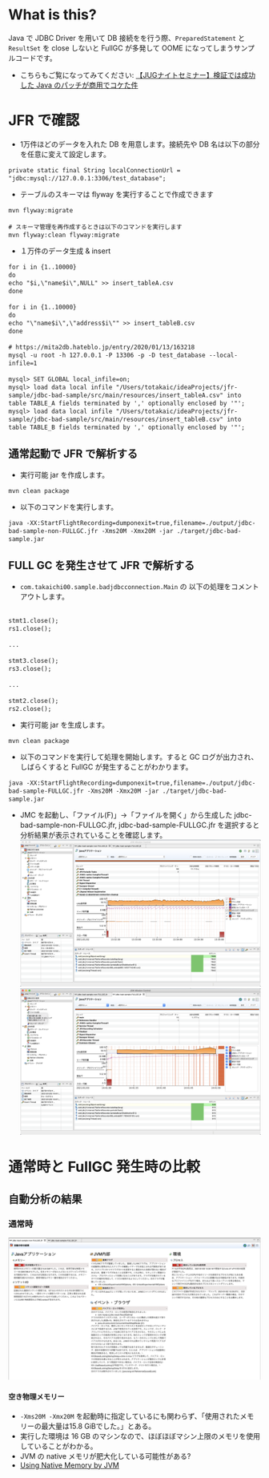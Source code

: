 # What is this?
Java で JDBC Driver を用いて DB 接続をを行う際、`PreparedStatement` と `ResultSet` を close しないと FullGC が多発して OOME になってしまうサンプルコードです。

- こちらもご覧になってみてください: [【JUGナイトセミナー】検証では成功した Java のパッチが商用でコケた件](https://speakerdeck.com/takaichi00/jugnaitosemina-jian-zheng-dehacheng-gong-sita-java-falsepatutigashang-yong-dekoketajian)

# JFR で確認
- 1万件ほどのデータを入れた DB を用意します。接続先や DB 名は以下の部分を任意に変えて設定します。
```$xslt
private static final String localConnectionUrl = "jdbc:mysql://127.0.0.1:3306/test_database";
```

- テーブルのスキーマは flyway を実行することで作成できます
```
mvn flyway:migrate

# スキーマ管理を再作成するときは以下のコマンドを実行します
mvn flyway:clean flyway:migrate
```

- １万件のデータ生成 & insert
```
for i in {1..10000}
do
echo "$i,\"name$i\",NULL" >> insert_tableA.csv
done

for i in {1..10000}
do
echo "\"name$i\",\"address$i\"" >> insert_tableB.csv
done

# https://mita2db.hateblo.jp/entry/2020/01/13/163218
mysql -u root -h 127.0.0.1 -P 13306 -p -D test_database --local-infile=1

mysql> SET GLOBAL local_infile=on;
mysql> load data local infile "/Users/totakaic/ideaProjects/jfr-sample/jdbc-bad-sample/src/main/resources/insert_tableA.csv" into table TABLE_A fields terminated by ',' optionally enclosed by '"';
mysql> load data local infile "/Users/totakaic/ideaProjects/jfr-sample/jdbc-bad-sample/src/main/resources/insert_tableB.csv" into table TABLE_B fields terminated by ',' optionally enclosed by '"';

```

## 通常起動で JFR で解析する

- 実行可能 jar を作成します。
```
mvn clean package
```

- 以下のコマンドを実行します。
```
java -XX:StartFlightRecording=dumponexit=true,filename=./output/jdbc-bad-sample-non-FULLGC.jfr -Xms20M -Xmx20M -jar ./target/jdbc-bad-sample.jar
```

## FULL GC を発生させて JFR で解析する
- `com.takaichi00.sample.badjdbcconnection.Main` の 以下の処理をコメントアウトします。

```$xslt

stmt1.close();
rs1.close();

...

stmt3.close();
rs3.close();

...

stmt2.close();
rs2.close();

```

- 実行可能 jar を生成します。
```$xslt
mvn clean package
```

- 以下のコマンドを実行して処理を開始します。すると GC ログが出力され、しばらくすると FullGC が発生することがわかります。
```$xslt
java -XX:StartFlightRecording=dumponexit=true,filename=./output/jdbc-bad-sample-FULLGC.jfr -Xms20M -Xmx20M -jar ./target/jdbc-bad-sample.jar
```

- JMC を起動し、「ファイル(F)」→「ファイルを開く」から生成した jdbc-bad-sample-non-FULLGC.jfr, jdbc-bad-sample-FULLGC.jfr を選択すると分析結果が表示されていることを確認します。
![non-FULLGC](./img/non-FULLGC-jfr.png)
![FULLGC](./img/FULLGC-jfr.png)

# 通常時と FullGC 発生時の比較

## 自動分析の結果

### 通常時
![auto-diagnosis-FULLGC](./img/auto-diagnosis-non-FULLGC.png)

#### 空き物理メモリー
- `-Xms20M -Xmx20M` を起動時に指定しているにも関わらず、「使用されたメモリーの最大量は15.8 GiBでした。」とある。
- 実行した環境は 16 GB のマシンなので、ほぼほぼマシン上限のメモリを使用していることがわかる。
- JVM の native メモリが肥大化している可能性がある?
- [Using Native Memory by JVM](https://dev.classmethod.jp/articles/using-native-memory-by-jvm/)
